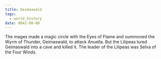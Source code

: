 ```yaml
---
title: Geimaswald
tags:
  - world_history
date: 0042-00-00
---
```

The mages made a magic circle with the Eyes of Flame and summoned the Wyrm of Thunder, Geimaswald, to attack Anuella. But the Lilipeas lured Geimaswald into a cave and killed it. The leader of the Lilipeas was Selva of the Four Winds.